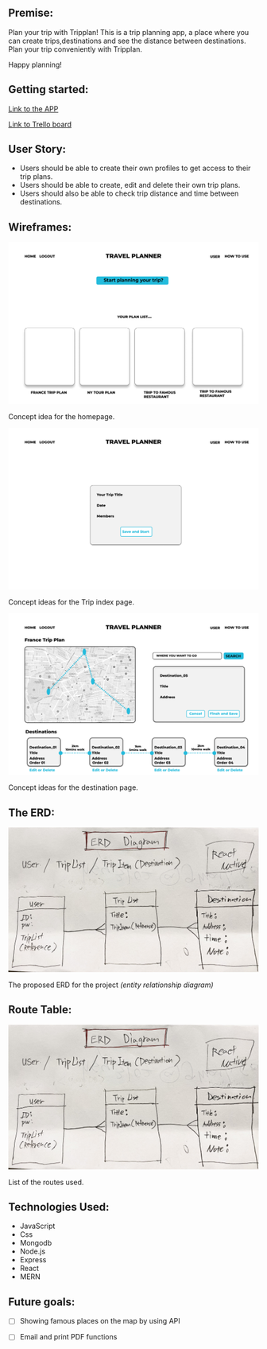 



## Premise: 

Plan your trip with Tripplan!
This is a trip planning app, a place where you can create trips,destinations and see the distance between destinations. Plan your trip conveniently with Tripplan.
 
Happy planning!


## Getting started:
[Link to the APP](https://tripnote.herokuapp.com//)

[Link to Trello board](https://trello.com/b/5EkXJrqq/sei-59project-04)


## User Story:

- Users should be able to create their own profiles to get access to their trip plans.
- Users should be able to create, edit and delete their own trip plans.
- Users should also be able to check trip distance and time between destinations.


## Wireframes:
 
![Proposed Homepage](./img/HomePage.png)

Concept idea for the homepage.

![ProposedTripPage](./img/TripList.png)

Concept ideas for the Trip index page.

![Proposed Destination Page](./img/Destinations.png)

Concept ideas for the destination page.



## The ERD: 

![ERD](./img/turnaround.jpg)

The proposed ERD for the project *(entity relationship diagram)*


## Route Table:
![RouteTable](./img/turnaround.jpg)
 
List of the routes used.

## Technologies Used:
- JavaScript
- Css
- Mongodb
- Node.js
- Express
- React
- MERN


## Future goals:
- [ ] Showing famous places on the map by using API
- [ ] Email and print PDF functions

